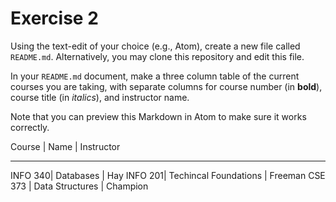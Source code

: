 # Exercise 2
Using the text-edit of your choice (e.g., Atom), create a new file called `README.md`. Alternatively, you may clone this repository and edit this file.

In your `README.md` document, make a three column table of the current courses you are taking, with separate columns for course number (in **bold**), course title (in _italics_), and instructor name.

Note that you can preview this Markdown in Atom to make sure it works correctly.

Course | Name | Instructor
---     ---     ---
INFO 340| Databases | Hay
INFO 201| Techincal Foundations | Freeman
CSE 373 | Data Structures | Champion

